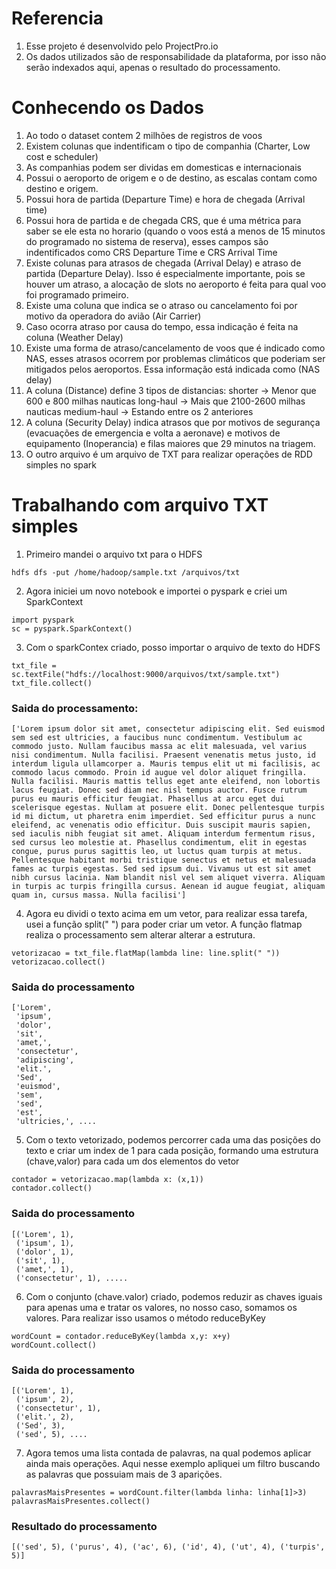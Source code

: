 # Referencia
1. Esse projeto é desenvolvido pelo ProjectPro.io
2. Os dados utilizados são de responsabilidade da plataforma, por isso não serão indexados aqui, apenas o resultado do processamento.

# Conhecendo os Dados
1. Ao todo o dataset contem 2 milhões de registros de voos
2. Existem colunas que indentificam o tipo de companhia (Charter, Low cost e scheduler)
3. As companhias podem ser dividas em domesticas e internacionais
4. Possui o aeroporto de origem e o de destino, as escalas contam como destino e origem.
5. Possui hora de partida (Departure Time) e hora de chegada (Arrival time)
6. Possui hora de partida e de chegada CRS, que é uma métrica para saber se ele esta no horario (quando o voos está a menos de 15 minutos do programado no sistema de reserva), esses campos são indentificados como CRS Departure Time e CRS Arrival Time
7. Existe colunas para atrasos de chegada (Arrival Delay) e atraso de partida (Departure Delay). Isso é especialmente importante, pois se houver um atraso, a alocação de slots no aeroporto é feita para qual voo foi programado primeiro.
8. Existe uma coluna que indica se o atraso ou cancelamento foi por motivo da operadora do avião (Air Carrier)
9. Caso ocorra atraso por causa do tempo, essa indicação é feita na coluna (Weather Delay)
10. Existe uma forma de atraso/cancelamento de voos que é indicado como NAS, esses atrasos ocorrem por problemas climáticos que poderiam ser mitigados pelos aeroportos. Essa informação está indicada como (NAS delay)
11. A coluna (Distance) define 3 tipos de distancias:
    shorter -> Menor que 600 e 800 milhas nauticas
    long-haul -> Mais que 2100-2600 milhas nauticas
    medium-haul -> Estando entre os 2 anteriores
12. A coluna (Security Delay) indica atrasos que por motivos de segurança (evacuações de emergencia e volta a aeronave) e motivos de equipamento (Inoperancia) e filas maiores que 29 minutos na triagem.
13. O outro arquivo é um arquivo de TXT para realizar operações de RDD simples no spark

# Trabalhando com arquivo TXT simples
1. Primeiro mandei o arquivo txt para o HDFS
```
hdfs dfs -put /home/hadoop/sample.txt /arquivos/txt
```
2. Agora iniciei um novo notebook e importei o pyspark e criei um SparkContext
```
import pyspark
sc = pyspark.SparkContext()
```
3. Com o sparkContex criado, posso importar o arquivo de texto do HDFS
```
txt_file = sc.textFile("hdfs://localhost:9000/arquivos/txt/sample.txt")
txt_file.collect()
```
### Saida do processamento:
```
['Lorem ipsum dolor sit amet, consectetur adipiscing elit. Sed euismod sem sed est ultricies, a faucibus nunc condimentum. Vestibulum ac commodo justo. Nullam faucibus massa ac elit malesuada, vel varius nisi condimentum. Nulla facilisi. Praesent venenatis metus justo, id interdum ligula ullamcorper a. Mauris tempus elit ut mi facilisis, ac commodo lacus commodo. Proin id augue vel dolor aliquet fringilla. Nulla facilisi. Mauris mattis tellus eget ante eleifend, non lobortis lacus feugiat. Donec sed diam nec nisl tempus auctor. Fusce rutrum purus eu mauris efficitur feugiat. Phasellus at arcu eget dui scelerisque egestas. Nullam at posuere elit. Donec pellentesque turpis id mi dictum, ut pharetra enim imperdiet. Sed efficitur purus a nunc eleifend, ac venenatis odio efficitur. Duis suscipit mauris sapien, sed iaculis nibh feugiat sit amet. Aliquam interdum fermentum risus, sed cursus leo molestie at. Phasellus condimentum, elit in egestas congue, purus purus sagittis leo, ut luctus quam turpis at metus. Pellentesque habitant morbi tristique senectus et netus et malesuada fames ac turpis egestas. Sed sed ipsum dui. Vivamus ut est sit amet nibh cursus lacinia. Nam blandit nisl vel sem aliquet viverra. Aliquam in turpis ac turpis fringilla cursus. Aenean id augue feugiat, aliquam quam in, cursus massa. Nulla facilisi']
```
4. Agora eu dividi o texto acima em um vetor, para realizar essa tarefa, usei a função split(" ") para poder criar um vetor. A função flatmap realiza o processamento sem alterar alterar a estrutura.
```
vetorizacao = txt_file.flatMap(lambda line: line.split(" "))
vetorizacao.collect()
```
### Saida do processamento
```
['Lorem',
 'ipsum',
 'dolor',
 'sit',
 'amet,',
 'consectetur',
 'adipiscing',
 'elit.',
 'Sed',
 'euismod',
 'sem',
 'sed',
 'est',
 'ultricies,', ....
```
5. Com o texto vetorizado, podemos percorrer cada uma das posições do texto e criar um index de 1 para cada posição, formando uma estrutura (chave,valor) para cada um dos elementos do vetor
```
contador = vetorizacao.map(lambda x: (x,1))
contador.collect()
```
### Saida do processamento
```
[('Lorem', 1),
 ('ipsum', 1),
 ('dolor', 1),
 ('sit', 1),
 ('amet,', 1),
 ('consectetur', 1), .....
```
6. Com o conjunto (chave.valor) criado, podemos reduzir as chaves iguais para apenas uma e tratar os valores, no nosso caso, somamos os valores. Para realizar isso usamos o método reduceByKey
```
wordCount = contador.reduceByKey(lambda x,y: x+y)
wordCount.collect()
```
### Saida do processamento
```
[('Lorem', 1),
 ('ipsum', 2),
 ('consectetur', 1),
 ('elit.', 2),
 ('Sed', 3),
 ('sed', 5), ....
```
7. Agora temos uma lista contada de palavras, na qual podemos aplicar ainda mais operações. Aqui nesse exemplo apliquei um filtro buscando as palavras que possuiam mais de 3 aparições.
```
palavrasMaisPresentes = wordCount.filter(lambda linha: linha[1]>3)
palavrasMaisPresentes.collect()
```
### Resultado do processamento
```
[('sed', 5), ('purus', 4), ('ac', 6), ('id', 4), ('ut', 4), ('turpis', 5)]
```
